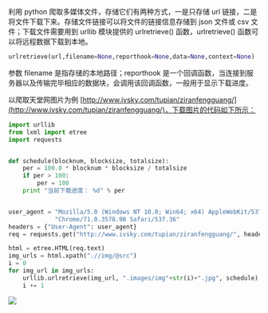 利用 python 爬取多媒体文件，存储它们有两种方式，一是只存储 url 链接，二是将文件下载下来。存储文件链接可以将文件的链接信息存储到 json 文件或 csv 文件；下载文件需要用到 urllib 模块提供的 urlretrieve() 函数，urlretrieve() 函数可以将远程数据下载到本地。

```python
urlretrieve(url,filename=None,reporthook=None,data=None,context=None)
```

参数 filename 是指存储的本地路径；reporthook 是一个回调函数，当连接到服务器以及传输完毕相应的数据块，会调用该回调函数，一般用于显示下载进度。

以爬取天堂网图片为例 [http://www.ivsky.com/tupian/ziranfengguang/](http://www.ivsky.com/tupian/ziranfengguang/)，下载图片的代码如下所示：

```python
import urllib
from lxml import etree
import requests


def schedule(blocknum, blocksize, totalsize):
    per = 100.0 * blocknum * blocksize / totalsize
    if per > 100:
        per = 100
    print "当前下载进度： %d" % per


user_agent = "Mozilla/5.0 (Windows NT 10.0; Win64; x64) AppleWebKit/537.36 (KHTML, like Gecko) " \
             "Chrome/71.0.3578.98 Safari/537.36"
headers = {"User-Agent": user_agent}
req = requests.get("http://www.ivsky.com/tupian/ziranfengguang/", headers=headers)

html = etree.HTML(req.text)
img_urls = html.xpath(".//img/@src")
i = 0
for img_url in img_urls:
    urllib.urlretrieve(img_url, ".images/img"+str(i)+".jpg", schedule)
    i += 1
```

![](images/2019/Jan/1.png)
